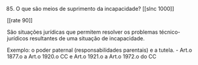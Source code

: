 85. O que são meios de suprimento da incapacidade?
[[slnc 1000]]

[[rate 90]]

São situações jurídicas que permitem resolver os problemas técnico-jurídicos resultantes de uma situação de incapacidade.

Exemplo: o poder paternal (responsabilidades parentais) e a tutela. - Art.o 1877.o a Art.o 1920.o CC e Art.o 1921.o a Art.o 1972.o do CC
